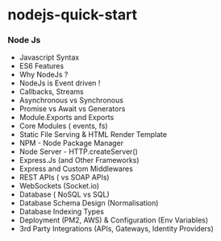 # nodejs-quick-start

### Node Js 

* Javascript Syntax 
* ES6 Features
* Why NodeJs ? 
* NodeJs is Event driven !
* Callbacks, Streams
* Asynchronous vs Synchronous 
* Promise vs Await vs Generators
* Module.Exports and Exports
* Core Modules ( events, fs)
* Static File Serving & HTML Render Template
* NPM - Node Package Manager
* Node Server - HTTP.createServer()
* Express.Js (and Other Frameworks)
* Express and Custom Middlewares
* REST APIs  ( vs SOAP APIs)
* WebSockets (Socket.io)
* Database ( NoSQL vs SQL)
* Database Schema Design (Normalisation)
* Database Indexing Types
* Deployment (PM2, AWS) & Configuration (Env Variables)
* 3rd Party Integrations (APIs, Gateways, Identity Providers)
